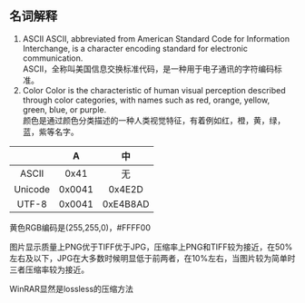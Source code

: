 ## 名词解释
1. ASCII
ASCII, abbreviated from American Standard Code for Information Interchange, is a character encoding standard for electronic communication.<br>
ASCII，全称叫美国信息交换标准代码，是一种用于电子通讯的字符编码标准。
2. Color
Color is the characteristic of human visual perception described through color categories, with names such as red, orange, yellow, green, blue, or purple. <br>
颜色是通过颜色分类描述的一种人类视觉特征，有着例如红，橙，黄，绿，蓝，紫等名字。

|         |    A   |    中    |
|:-------:|:------:|:--------:|
|  ASCII  |  0x41  |    无    |
| Unicode | 0x0041 |  0x4E2D  |
|  UTF-8  | 0x0041 | 0xE4B8AD |

黄色RGB编码是(255,255,0)，#FFFF00<br>

图片显示质量上PNG优于TIFF优于JPG，压缩率上PNG和TIFF较为接近，在50%左右及以下，JPG在大多数时候明显低于前两者，在10%左右，当图片较为简单时三者压缩率较为接近。<br>

WinRAR显然是lossless的压缩方法